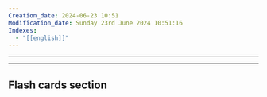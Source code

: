 ```yaml
---
Creation_date: 2024-06-23 10:51
Modification_date: Sunday 23rd June 2024 10:51:16
Indexes:
  - "[[english]]"
---
```



----
























---
## Flash cards section
